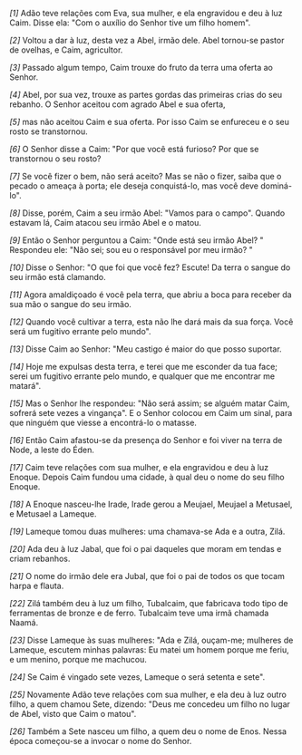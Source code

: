*[1]* Adão teve relações com Eva, sua mulher, e ela engravidou e deu à luz Caim. Disse ela: "Com o auxílio do Senhor tive um filho homem".

*[2]* Voltou a dar à luz, desta vez a Abel, irmão dele. Abel tornou-se pastor de ovelhas, e Caim, agricultor.

*[3]* Passado algum tempo, Caim trouxe do fruto da terra uma oferta ao Senhor.

*[4]* Abel, por sua vez, trouxe as partes gordas das primeiras crias do seu rebanho. O Senhor aceitou com agrado Abel e sua oferta,

*[5]* mas não aceitou Caim e sua oferta. Por isso Caim se enfureceu e o seu rosto se transtornou.

*[6]* O Senhor disse a Caim: "Por que você está furioso? Por que se transtornou o seu rosto?

*[7]* Se você fizer o bem, não será aceito? Mas se não o fizer, saiba que o pecado o ameaça à porta; ele deseja conquistá-lo, mas você deve dominá-lo".

*[8]* Disse, porém, Caim a seu irmão Abel: "Vamos para o campo". Quando estavam lá, Caim atacou seu irmão Abel e o matou.

*[9]* Então o Senhor perguntou a Caim: "Onde está seu irmão Abel? " Respondeu ele: "Não sei; sou eu o responsável por meu irmão? "

*[10]* Disse o Senhor: "O que foi que você fez? Escute! Da terra o sangue do seu irmão está clamando.

*[11]* Agora amaldiçoado é você pela terra, que abriu a boca para receber da sua mão o sangue do seu irmão.

*[12]* Quando você cultivar a terra, esta não lhe dará mais da sua força. Você será um fugitivo errante pelo mundo".

*[13]* Disse Caim ao Senhor: "Meu castigo é maior do que posso suportar.

*[14]* Hoje me expulsas desta terra, e terei que me esconder da tua face; serei um fugitivo errante pelo mundo, e qualquer que me encontrar me matará".

*[15]* Mas o Senhor lhe respondeu: "Não será assim; se alguém matar Caim, sofrerá sete vezes a vingança". E o Senhor colocou em Caim um sinal, para que ninguém que viesse a encontrá-lo o matasse.

*[16]* Então Caim afastou-se da presença do Senhor e foi viver na terra de Node, a leste do Éden.

*[17]* Caim teve relações com sua mulher, e ela engravidou e deu à luz Enoque. Depois Caim fundou uma cidade, à qual deu o nome do seu filho Enoque.

*[18]* A Enoque nasceu-lhe Irade, Irade gerou a Meujael, Meujael a Metusael, e Metusael a Lameque.

*[19]* Lameque tomou duas mulheres: uma chamava-se Ada e a outra, Zilá.

*[20]* Ada deu à luz Jabal, que foi o pai daqueles que moram em tendas e criam rebanhos.

*[21]* O nome do irmão dele era Jubal, que foi o pai de todos os que tocam harpa e flauta.

*[22]* Zilá também deu à luz um filho, Tubalcaim, que fabricava todo tipo de ferramentas de bronze e de ferro. Tubalcaim teve uma irmã chamada Naamá.

*[23]* Disse Lameque às suas mulheres: "Ada e Zilá, ouçam-me; mulheres de Lameque, escutem minhas palavras: Eu matei um homem porque me feriu, e um menino, porque me machucou.

*[24]* Se Caim é vingado sete vezes, Lameque o será setenta e sete".

*[25]* Novamente Adão teve relações com sua mulher, e ela deu à luz outro filho, a quem chamou Sete, dizendo: "Deus me concedeu um filho no lugar de Abel, visto que Caim o matou".

*[26]* Também a Sete nasceu um filho, a quem deu o nome de Enos. Nessa época começou-se a invocar o nome do Senhor.

